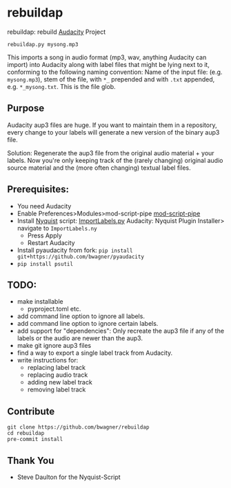 # rebuildap

rebuildap: rebuild [Audacity](https://www.audacityteam.org/) Project

```shell
rebuildap.py mysong.mp3
```

This imports a song in audio format (mp3, wav, anything Audacity can import) into Audacity along
with label files that might be lying next to it, conforming to the following naming convention:
Name of the input file: (e.g. `mysong.mp3`), stem of the file, with `*_` prepended and with `.txt`
appended, e.g. `*_mysong.txt`. This is the file glob.

## Purpose
Audacity aup3 files are huge. If you want to maintain them in a repository, every change
to your labels will generate a new version of the binary aup3 file.

Solution: Regenerate the aup3 file from the original audio material + your labels. Now you're only
keeping track of the (rarely changing) original audio source material and the (more often changing)
textual label files.

## Prerequisites:
 - You need Audacity
 - Enable Preferences>Modules>mod-script-pipe [mod-script-pipe](https://manual.audacityteam.org/man/scripting.html)
 - Install [Nyquist](https://manual.audacityteam.org/man/nyquist.html) script:
   [ImportLabels.py](https://audionyq.com/wp-content/uploads/2022/09/ImportLabels.ny)
   Audacity: Nyquist Plugin Installer> navigate to `ImportLabels.ny`
   - Press Apply
   - Restart Audacity
 - Install pyaudacity from fork:
   `pip install git+https://github.com/bwagner/pyaudacity`
 - `pip install psutil`

## TODO:
 - make installable
     - pyproject.toml etc.
 - add command line option to ignore all labels.
 - add command line option to ignore certain labels.
 - add support for "dependencies": Only recreate the
   aup3 file if any of the labels or the audio are
   newer than the aup3.
 - make git ignore aup3 files
 - find a way to export a single label track from Audacity.
 - write instructions for:
   - replacing label track
   - replacing audio track
   - adding new label track
   - removing label track

## Contribute
```console
git clone https://github.com/bwagner/rebuildap
cd rebuildap
pre-commit install
```

## Thank You
- Steve Daulton for the Nyquist-Script
